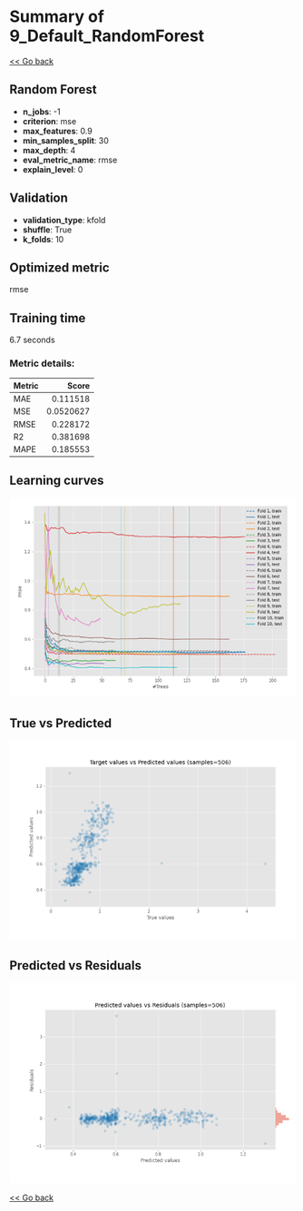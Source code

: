 # Summary of 9_Default_RandomForest

[<< Go back](../README.md)


## Random Forest
- **n_jobs**: -1
- **criterion**: mse
- **max_features**: 0.9
- **min_samples_split**: 30
- **max_depth**: 4
- **eval_metric_name**: rmse
- **explain_level**: 0

## Validation
 - **validation_type**: kfold
 - **shuffle**: True
 - **k_folds**: 10

## Optimized metric
rmse

## Training time

6.7 seconds

### Metric details:
| Metric   |     Score |
|:---------|----------:|
| MAE      | 0.111518  |
| MSE      | 0.0520627 |
| RMSE     | 0.228172  |
| R2       | 0.381698  |
| MAPE     | 0.185553  |



## Learning curves
![Learning curves](learning_curves.png)
## True vs Predicted

![True vs Predicted](true_vs_predicted.png)


## Predicted vs Residuals

![Predicted vs Residuals](predicted_vs_residuals.png)



[<< Go back](../README.md)
